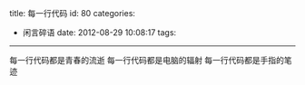 title: 每一行代码
id: 80
categories:
  - 闲言碎语
date: 2012-08-29 10:08:17
tags:
---

每一行代码都是青春的流逝 每一行代码都是电脑的辐射 每一行代码都是手指的笔迹
